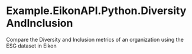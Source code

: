 # Example.EikonAPI.Python.DiversityAndInclusion
Compare the Diversity and Inclusion metrics of an organization using the ESG dataset in Eikon
